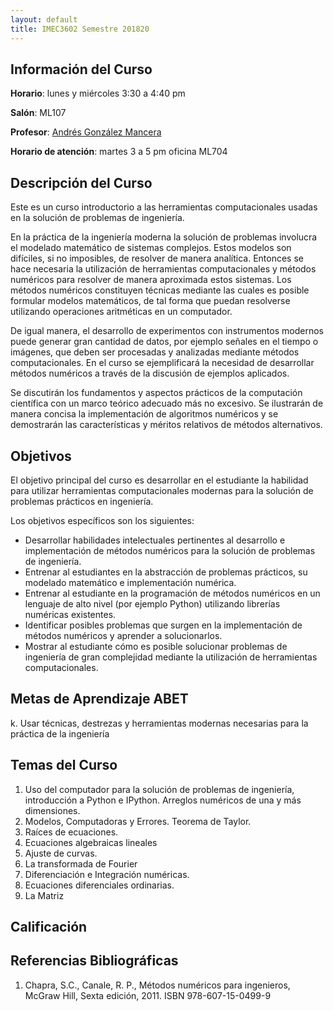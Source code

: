 ```yaml
---
layout: default
title: IMEC3602 Semestre 201820
---
```


## Información del Curso ##

**Horario**: lunes y miércoles 3:30 a 4:40 pm

**Salón**: ML107

**Profesor**: [Andrés González Mancera](http://andresgm.org)

**Horario de atención**: martes 3 a 5 pm oficina ML704


## Descripción del Curso ##

Este es un curso introductorio a las herramientas computacionales usadas en la solución de problemas de ingeniería.

En la práctica de la ingeniería moderna la solución de problemas involucra el modelado matemático de sistemas complejos. Estos modelos son difíciles, si no imposibles, de resolver de manera analítica. Entonces se hace necesaria la utilización de herramientas computacionales y métodos numéricos para resolver de manera aproximada estos sistemas. Los métodos numéricos constituyen técnicas mediante las cuales es posible formular modelos matemáticos, de tal forma que puedan resolverse utilizando operaciones aritméticas en un computador.

De igual manera, el desarrollo de experimentos con instrumentos modernos puede generar gran cantidad de datos, por ejemplo señales en el tiempo o imágenes, que deben ser procesadas y analizadas mediante métodos computacionales. En el curso se ejemplificará la necesidad de desarrollar métodos numéricos a través de la discusión de ejemplos aplicados.

Se discutirán los fundamentos y aspectos prácticos de la computación científica con un marco teórico adecuado más no excesivo. Se ilustrarán de manera concisa la implementación de algoritmos numéricos y se demostrarán las características y méritos relativos de métodos alternativos.

## Objetivos ##

El objetivo principal del curso es desarrollar en el estudiante la habilidad para utilizar herramientas computacionales modernas para la solución de problemas prácticos en ingeniería.

Los objetivos específicos son los siguientes:

* Desarrollar habilidades intelectuales pertinentes al desarrollo e implementación de métodos numéricos para la solución de problemas de ingeniería.
* Entrenar al estudiantes en la abstracción de problemas prácticos, su modelado matemático e implementación numérica.
* Entrenar al estudiante en la programación de métodos numéricos en un lenguaje de alto nivel (por ejemplo Python) utilizando librerías numéricas existentes.
* Identificar posibles problemas que surgen en la implementación de métodos numéricos y aprender a solucionarlos.
* Mostrar al estudiante cómo es posible solucionar problemas de ingeniería de gran complejidad mediante la utilización de herramientas computacionales.

## Metas de Aprendizaje ABET ##

k. Usar técnicas, destrezas y herramientas modernas necesarias para la práctica de la ingeniería

## Temas del Curso ##

1. Uso del computador para la solución de problemas de ingeniería, introducción a Python e IPython. Arreglos numéricos de una y más dimensiones.
2. Modelos, Computadoras y Errores. Teorema de Taylor.
3. Raíces de ecuaciones.
4. Ecuaciones algebraicas lineales
5. Ajuste de curvas.
6. La transformada de Fourier
7. Diferenciación e Integración numéricas.
8. Ecuaciones diferenciales ordinarias.
9. La Matriz

## Calificación ##


## Referencias Bibliográficas ##

1. Chapra, S.C., Canale, R. P., Métodos numéricos para ingenieros, McGraw Hill, Sexta edición, 2011. ISBN 978-607-15-0499-9
